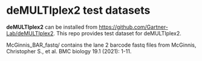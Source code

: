 # deMULTIplex2 test datasets

**deMULTIplex2** can be installed from https://github.com/Gartner-Lab/deMULTIplex2. This repo provides test dataset for deMULTIplex2.

McGinnis_BAR_fastq/ contains the lane 2 barcode fastq files from McGinnis, Christopher S., et al. BMC biology 19.1 (2021): 1-11. 


